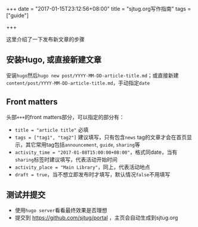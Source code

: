 +++
date = "2017-01-15T23:12:56+08:00"
title = "sjtug.org写作指南"
tags = ["guide"]

+++

这里介绍了一下发布新文章的步骤

## 安装Hugo, 或直接新建文章
安装`hugo`然后`hugo new post/YYYY-MM-DD-article-title.md`；或直接新建`content/post/YYYY-MM-DD-article-title.md`，手动指定`date`

## Front matters
头部`+++`的front matters部分，可以指定的部分有：

- `title = "article title"` 必填
- `tags = ["tag1", "tag2"]` 建议填写，只有包含`news` tag的文章才会在首页显示，其它常用tag包括`announcement`, `guide`, `sharing`等
- `activity_time = "2017-01-08T15:00:00+08:00"`，格式同date，当有`sharing`标签时建议填写，代表活动开始时间
- `activity_place = "Main Library"`，同上，代表活动地点
- `draft = true`，当不想立即发布时才填写，默认情况`false`不用填写

## 测试并提交
- 使用`hugo server`看看最终效果是否理想
- 提交到 https://github.com/sjtug/portal ，主页会自动生成到sjtug.org

